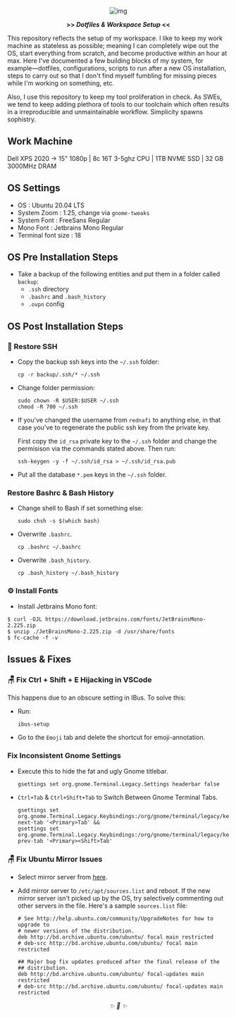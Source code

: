 <div align="center">

![img](./art/logo.png)

<strong>>> <i>Dotfiles & Workspace Setup</i> <<</strong>

</div>

This repository reflects the setup of my workspace. I like to keep my work machine as stateless as possible; meaning I can completely wipe out the OS, start everything from scratch, and become productive within an hour at max. Here I've documented a few building blocks of my system, for example—dotfiles, configurations, scripts to run after a new OS installation, steps to carry out so that I don't find myself fumbling for missing pieces while I'm working on something, etc.

Also, I use this repository to keep my tool proliferation in check. As SWEs, we tend to keep adding plethora of tools to our toolchain which often results in a irreproducible and unmaintainable workflow. Simplicity spawns sophistry.

## Work Machine

Dell XPS 2020 -> 15" 1080p | 8c 16T 3-5ghz CPU | 1TB NVME SSD | 32 GB 3000MHz DRAM

## OS Settings

* OS                    : Ubuntu 20.04 LTS
* System Zoom           : 1.25, change via `gnome-tweaks`
* System Font           : FreeSans Regular
* Mono Font             : Jetbrains Mono Regular
* Terminal font size    : 18

## OS Pre Installation Steps

* Take a backup of the following entities and put them in a folder called `backup`:
    * `.ssh` directory
    * `.bashrc` and `.bash_history`
    * `.ovpn` config


## OS Post Installation Steps

### 🔐 Restore SSH

* Copy the backup ssh keys into the `~/.ssh` folder:

    ```
    cp -r backup/.ssh/* ~/.ssh
    ```

* Change folder permission:

    ```
    sudo chown -R $USER:$USER ~/.ssh
    chmod -R 700 ~/.ssh
    ```

* If you've changed the username from `rednafi` to anything else, in that case you've to regenerate the public ssh key from the private key.

    First copy the `id_rsa` private key to the `~/.ssh` folder and change the permisison via the commands stated above. Then run:

    ```
    ssh-keygen -y -f ~/.ssh/id_rsa > ~/.ssh/id_rsa.pub
    ```

* Put all the database `*.pem` keys in the `~/.ssh` folder.

### Restore Bashrc & Bash History

* Change shell to Bash if set something else:
    ```
    sudo chsh -s $(which bash)
    ```
* Overwrite `.bashrc`.
    ```
    cp .bashrc ~/.bashrc
    ```
* Overwrite `.bash_history`.
    ```
    cp .bash_history ~/.bash_history
    ```

### ⚙️ Install Fonts

* Install Jetbrains Mono font:

```
$ curl -OJL https://download.jetbrains.com/fonts/JetBrainsMono-2.225.zip
$ unzip ./JetBrainsMono-2.225.zip -d /usr/share/fonts
$ fc-cache -f -v
```


## Issues & Fixes

### 🪑 Fix Ctrl + Shift + E Hijacking in VSCode

This happens due to an obscure setting in IBus. To solve this:

* Run:
    ```
    ibus-setup
    ```
* Go to the `Emoji` tab and delete the shortcut for emoji-annotation.

### Fix Inconsistent Gnome Settings

* Execute this to hide the fat and ugly Gnome titlebar.

    ```
    gsettings set org.gnome.Terminal.Legacy.Settings headerbar false
    ```

* `Ctrl+Tab` & `Ctrl+Shift+Tab` to Switch Between Gnome Terminal Tabs.

    ```
    gsettings set org.gnome.Terminal.Legacy.Keybindings:/org/gnome/terminal/legacy/keybindings/ next-tab '<Primary>Tab' &&
    gsettings set org.gnome.Terminal.Legacy.Keybindings:/org/gnome/terminal/legacy/keybindings/ prev-tab '<Primary><Shift>Tab'
    ```

### 🪑 Fix Ubuntu Mirror Issues

* Select mirror server from [here](https://launchpad.net/ubuntu/+archivemirrors).

* Add mirror server to `/etc/apt/sources.list` and reboot. If the new mirror server isn't picked up by the OS, try selectively commenting out other servers in the file. Here's a sample `sources.list` file:

    ```
    # See http://help.ubuntu.com/community/UpgradeNotes for how to upgrade to
    # newer versions of the distribution.
    deb http://bd.archive.ubuntu.com/ubuntu/ focal main restricted
    # deb-src http://bd.archive.ubuntu.com/ubuntu/ focal main restricted

    ## Major bug fix updates produced after the final release of the
    ## distribution.
    deb http://bd.archive.ubuntu.com/ubuntu/ focal-updates main restricted
    # deb-src http://bd.archive.ubuntu.com/ubuntu/ focal-updates main restricted
    ```

<div align="center">
<i> ✨ 🍰 ✨ </i>
</div>
